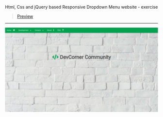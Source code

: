 Html, Css and jQuery based Responsive Dropdown Menu website - exercise
> [Preview](https://r4nd3l.github.io/ResponsiveDropdownMenu/)
---

![ResponsiveDropdownMenu](https://github.com/r4nd3l/ResponsiveDropdownMenu/blob/master/img/sample.gif)
